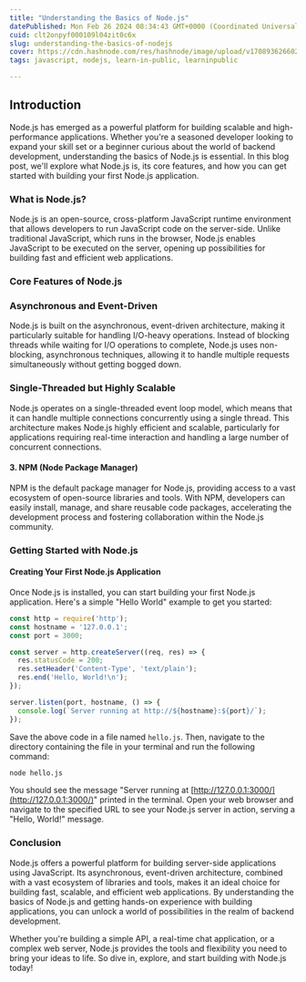 ```yaml
---
title: "Understanding the Basics of Node.js"
datePublished: Mon Feb 26 2024 08:34:43 GMT+0000 (Coordinated Universal Time)
cuid: clt2onpyf000109l04zit0c6x
slug: understanding-the-basics-of-nodejs
cover: https://cdn.hashnode.com/res/hashnode/image/upload/v1708936266028/c183fe33-6965-4ac7-8f97-0454904852b3.jpeg
tags: javascript, nodejs, learn-in-public, learninpublic

---
```


## Introduction

Node.js has emerged as a powerful platform for building scalable and high-performance applications. Whether you're a seasoned developer looking to expand your skill set or a beginner curious about the world of backend development, understanding the basics of Node.js is essential. In this blog post, we'll explore what Node.js is, its core features, and how you can get started with building your first Node.js application.

### What is Node.js?

Node.js is an open-source, cross-platform JavaScript runtime environment that allows developers to run JavaScript code on the server-side. Unlike traditional JavaScript, which runs in the browser, Node.js enables JavaScript to be executed on the server, opening up possibilities for building fast and efficient web applications.

### Core Features of Node.js

### Asynchronous and Event-Driven

Node.js is built on the asynchronous, event-driven architecture, making it particularly suitable for handling I/O-heavy operations. Instead of blocking threads while waiting for I/O operations to complete, Node.js uses non-blocking, asynchronous techniques, allowing it to handle multiple requests simultaneously without getting bogged down.

### Single-Threaded but Highly Scalable

Node.js operates on a single-threaded event loop model, which means that it can handle multiple connections concurrently using a single thread. This architecture makes Node.js highly efficient and scalable, particularly for applications requiring real-time interaction and handling a large number of concurrent connections.

#### 3\. NPM (Node Package Manager)

NPM is the default package manager for Node.js, providing access to a vast ecosystem of open-source libraries and tools. With NPM, developers can easily install, manage, and share reusable code packages, accelerating the development process and fostering collaboration within the Node.js community.

### Getting Started with Node.js

#### **Creating Your First Node.js Application**

Once Node.js is installed, you can start building your first Node.js application. Here's a simple "Hello World" example to get you started:

```javascript
const http = require('http');
const hostname = '127.0.0.1';
const port = 3000;

const server = http.createServer((req, res) => {
  res.statusCode = 200;
  res.setHeader('Content-Type', 'text/plain');
  res.end('Hello, World!\n');
});

server.listen(port, hostname, () => {
  console.log(`Server running at http://${hostname}:${port}/`);
});
```

Save the above code in a file named `hello.js`. Then, navigate to the directory containing the file in your terminal and run the following command:

```bash
node hello.js
```

You should see the message "Server running at [http://127.0.0.1:3000/](http://127.0.0.1:3000/)" printed in the terminal. Open your web browser and navigate to the specified URL to see your Node.js server in action, serving a "Hello, World!" message.

### Conclusion

Node.js offers a powerful platform for building server-side applications using JavaScript. Its asynchronous, event-driven architecture, combined with a vast ecosystem of libraries and tools, makes it an ideal choice for building fast, scalable, and efficient web applications. By understanding the basics of Node.js and getting hands-on experience with building applications, you can unlock a world of possibilities in the realm of backend development.

Whether you're building a simple API, a real-time chat application, or a complex web server, Node.js provides the tools and flexibility you need to bring your ideas to life. So dive in, explore, and start building with Node.js today!